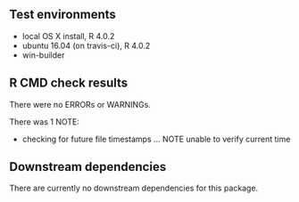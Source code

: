 ## Test environments

* local OS X install, R 4.0.2
* ubuntu 16.04 (on travis-ci), R 4.0.2
* win-builder

## R CMD check results

There were no ERRORs or WARNINGs.

There was 1 NOTE:

* checking for future file timestamps ... NOTE
  unable to verify current time

## Downstream dependencies

There are currently no downstream dependencies for this package.

